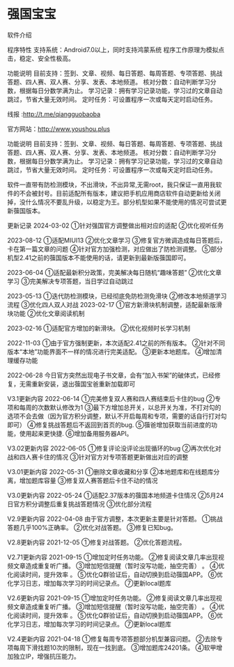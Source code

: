  # 强国宝宝  
软件介绍

程序特性
支持系统：Android7.0以上，同时支持鸿蒙系统
程序工作原理为模拟点击，稳定、安全性极高。


功能说明
目前支持：签到、文章、视频、每日答题、每周答题、专项答题、挑战答题、四人赛、双人赛、分享、发表、本地频道。
核对分数：自动判断学习分数，根据每日分数学满为止。
学习记录：拥有学习记录功能，学习过的文章自动跳过，节省大量无效时间。
定时任务：可设置程序一次或每天定时启动任务。


线报 :http://t.me/qiangguobaoba

官方网站：http://www.youshou.plus

功能说明
目前支持：签到、文章、视频、每日答题、每周答题、专项答题、挑战答题、四人赛、双人赛、分享、发表、本地频道。
核对分数：自动判断学习分数，根据每日分数学满为止。
学习记录：拥有学习记录功能，学习过的文章自动跳过，节省大量无效时间。
定时任务：可设置程序一次或每天定时启动任务。

软件一直带有防检测模块，不出滑块，不出异常,无需root，我只保证一直用我软件的不会被封号。目前适配所有版本，建议把手机应用商店软件自动更新给关闭掉，没什么情况不要乱升级，以稳定为王。部分机型如果不能使用的情况可尝试更新蔃国版本。


更新记录
2024-03-02
①针对强国官方调整做出相对应的适配
②优化视听任务

2023-08-12
①适配MIUI13
②优化文章学习
③修复官方微调造成每日答题后，卡在第一篇文章的问题
④针对官方加强检测，对应做出了防检测调整。 ⑤部分机型2.41之前的蔃国版本不能使用的话，请更新到最新版蔃国即可。


2023-06-04
①适配最新积分政策，完美解决每日随机“趣味答题”
②优化文章学习
③完美解决专项答题，当日学过自动跳过

2023-05-13
①迭代防检测模块，已经彻底免防检测免滑块
②修改本地频道学习流程
③优化四人双人对战
2023-02-17
①官方新滑块机制调整，适配最新版滑块功能
②优化文章阅读机制

2023-02-16
①适配官方增加的新滑块。
②优化视频时长学习机制

2022-11-03
①由于官方强制更新，本次适配2.41之前的所有版本。
②针对不同版本“本地”功能界面不一样的情况进行完美适配。
③更新本地题库。
④增加清理缓存功能

2022-06-28
今日官方突然出现电子书文章，会有“加入书架”的破体式，已经修复，无需重新安装，退出蔃国宝爸重新加载即可

V3.1更新内容 2022-06-14
①完美修复双人赛和四人赛结束后卡住的bug
②专项和每周的次数默认修改为1
③最下方增加总开关，以总开关为准，不打对勾的选项不会去做（因为官方积分调整，默认不开启每周和专项，需要的话自行打对勾即可）
④修复挑战答题后不返回到首页的bug.
⑤蔃爸增加获取当前进度的功能，使用起来更快捷.
⑥增加备用服务器API。

V3.02更新内容 2022-06-05
①修复评论没评论出现循环的bug
②再次优化对战和四人赛卡住的情况
③针对官方对专项答题更新做出对应的调整

V3.01更新内容 2022-05-31
①删除文章收藏和分享
②本地题库和在线题库分离，增加题库容量
③修复双人赛答题后卡住不动的情况

V3.0更新内容 2022-05-24
①适配2.37版本的蔃国本地频道卡住情况
②5月24日官方积分调整后重复挑战答题情况
③优化部分流程

V2.9更新内容 2022-04-08
由于官方调整，本次更新主要是针对答题。
①挑战答题几乎100%正确率。
②优化对战答题。
③修复已知bug。

V2.8更新内容 2021-12-05
①修复对战答题。
②优化答题流程。

V2.71更新内容 2021-09-15
①增加定时任务功能。
②修复阅读文章几率出现视频文章造成重复听广播。
③增加短信提醒（暂时没写功能，抽空完善） 。
④优化阅读时间，提升效率 。
⑤优化Q群验证后，自动切换到启动蔃国APP。
⑥优化学习日志，增加每次学习的时间记录点。
⑦更新local题库


V2.6更新内容 2021-09-15
①增加定时任务功能。
②修复阅读文章几率出现视频文章造成重复听广播。
③增加短信提醒（暂时没写功能，抽空完善） 。
④优化阅读时间，提升效率 。
⑤优化Q群验证后，自动切换到启动蔃国APP。
⑥优化学习日志，增加每次学习的时间记录点。
⑦更新local题库


V2.4更新内容 2021-04-18
①修复每周专项答题部分机型兼容问题。
②去除专项每周下滑找题10次的限制，现在一找到底。
③增加题库24201条。
④软甲增加独立IP，增强抗压能力。
